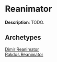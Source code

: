 <!-- This page is automatically generated by Myr: do not update it manually. Changes directly applied here will be lost. -->
# Reanimator

**Description**: TODO.

## **Archetypes**

[Dimir Reanimator](../archetypes/Dimir%20Reanimator.html)  
[Rakdos Reanimator](../archetypes/Rakdos%20Reanimator.html)  

